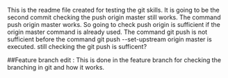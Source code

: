This is the readme file created for testing the git skills.
It is going to be the second commit checking the push origin master still works.
The command push origin master works. So going to check push origin is sufficient if the origin master command is already used.
The command git push is not sufficient before the command git push --set-upstream origin master is executed. still checking the git push is sufficent?



##Feature branch edit :
  This is done in the feature branch for checking the branching in git and how it works.

